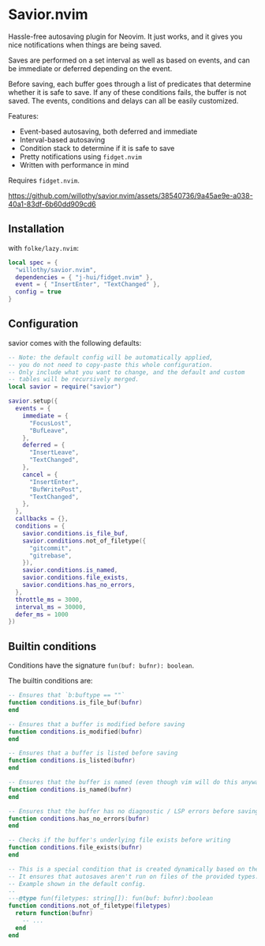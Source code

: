 # Savior.nvim

Hassle-free autosaving plugin for Neovim. It just works, and it gives you nice notifications when things are being saved.

Saves are performed on a set interval as well as based on events, and can be immediate or deferred depending on the event.

Before saving, each buffer goes through a list of predicates that determine whether it is safe to save. If any of these conditions fails,
the buffer is not saved. The events, conditions and delays can all be easily customized.

Features:

- Event-based autosaving, both deferred and immediate
- Interval-based autosaving
- Condition stack to determine if it is safe to save
- Pretty notifications using `fidget.nvim`
- Written with performance in mind

Requires `fidget.nvim`.

<!-- panvimdoc-ignore-start -->

<https://github.com/willothy/savior.nvim/assets/38540736/9a45ae9e-a038-40a1-83df-6b60dd909cd6>

<!-- panvimdoc-ignore-end -->

## Installation

with `folke/lazy.nvim`:

```lua
local spec = {
  "willothy/savior.nvim",
  dependencies = { "j-hui/fidget.nvim" },
  event = { "InsertEnter", "TextChanged" },
  config = true
}
```

## Configuration

savior comes with the following defaults:

```lua
-- Note: the default config will be automatically applied,
-- you do not need to copy-paste this whole configuration.
-- Only include what you want to change, and the default and custom
-- tables will be recursively merged.
local savior = require("savior")

savior.setup({
  events = {
    immediate = {
      "FocusLost",
      "BufLeave",
    },
    deferred = {
      "InsertLeave",
      "TextChanged",
    },
    cancel = {
      "InsertEnter",
      "BufWritePost",
      "TextChanged",
    },
  },
  callbacks = {},
  conditions = {
    savior.conditions.is_file_buf,
    savior.conditions.not_of_filetype({
      "gitcommit",
      "gitrebase",
    }),
    savior.conditions.is_named,
    savior.conditions.file_exists,
    savior.conditions.has_no_errors,
  },
  throttle_ms = 3000,
  interval_ms = 30000,
  defer_ms = 1000
})
```

## Builtin conditions

Conditions have the signature `fun(buf: bufnr): boolean`.

The builtin conditions are:

```lua
-- Ensures that `b:buftype == ""`
function conditions.is_file_buf(bufnr)
end
```

```lua
-- Ensures that a buffer is modified before saving
function conditions.is_modified(bufnr)
end
```

```lua
-- Ensures that a buffer is listed before saving
function conditions.is_listed(bufnr)
end
```

```lua
-- Ensures that the buffer is named (even though vim will do this anyways, we want to silence the warning)
function conditions.is_named(bufnr)
end
```

```lua
-- Ensures that the buffer has no diagnostic / LSP errors before saving
function conditions.has_no_errors(bufnr)
end
```

```lua
-- Checks if the buffer's underlying file exists before writing
function conditions.file_exists(bufnr)
end
```

```lua
-- This is a special condition that is created dynamically based on the filetypes provided.
-- It ensures that autosaves aren't run on files of the provided types.
-- Example shown in the default config.
--
---@type fun(filetypes: string[]): fun(buf: bufnr):boolean
function conditions.not_of_filetype(filetypes)
  return function(bufnr)
    -- ...
  end
end
```
